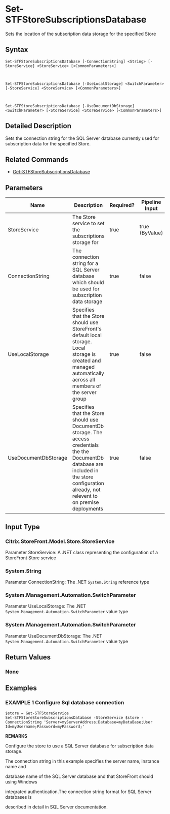 ﻿# Set-STFStoreSubscriptionsDatabase

Sets the location of the subscription data storage for the specified Store

## Syntax

```
Set-STFStoreSubscriptionsDatabase [-ConnectionString] <String> [-StoreService] <StoreService> [<CommonParameters>]



Set-STFStoreSubscriptionsDatabase [-UseLocalStorage] <SwitchParameter> [-StoreService] <StoreService> [<CommonParameters>]



Set-STFStoreSubscriptionsDatabase [-UseDocumentDbStorage] <SwitchParameter> [-StoreService] <StoreService> [<CommonParameters>]
```

## Detailed Description

Sets the connection string for the SQL Server database currently used for subscription data for the specified Store.

## Related Commands

* [Get-STFStoreSubscriptionsDatabase](./Get-STFStoreSubscriptionsDatabase)

## Parameters

| Name   | Description | Required? | Pipeline Input | Default Value |
| --- | --- | --- | --- | --- |
|StoreService|The Store service to set the subscriptions storage for|true|true (ByValue)| |
|ConnectionString|The connection string for a SQL Server database which should be used for subscription data storage|true|false| |
|UseLocalStorage|Specifies that the Store should use StoreFront's default local storage. Local storage is created and managed automatically across all members of the server group|true|false| |
|UseDocumentDbStorage|Specifies that the Store should use DocumentDb storage. The access credentials the the DocumentDb database are included in the store configuration already, not relevent to on premise deployments|true|false| |

## Input Type

### Citrix.StoreFront.Model.Store.StoreService

Parameter StoreService: A .NET class representing the configuration of a StoreFront Store service

### System.String

Parameter ConnectionString: The .NET `System.String` reference type

### System.Management.Automation.SwitchParameter

Parameter UseLocalStorage: The .NET `System.Management.Automation.SwitchParameter` value type

### System.Management.Automation.SwitchParameter

Parameter UseDocumentDbStorage: The .NET `System.Management.Automation.SwitchParameter` value type

## Return Values

### None

## Examples

### EXAMPLE 1 Configure Sql database connection

```
$store = Get-STFStoreService
Set-STFStoreStoreSubscriptionsDatabase -StoreService $store -ConnectionString 'Server=myServerAddress;Database=myDataBase;User Id=myUsername;Password=myPassword;'
```

**REMARKS**

Configure the store to use a SQL Server database for subscription data storage.

The connection string in this example specifies the server name, instance name and

database name of the SQL Server database and that StoreFront should using Windows

integrated authentication.The connection string format for SQL Server databases is

described in detail in SQL Server documentation.
